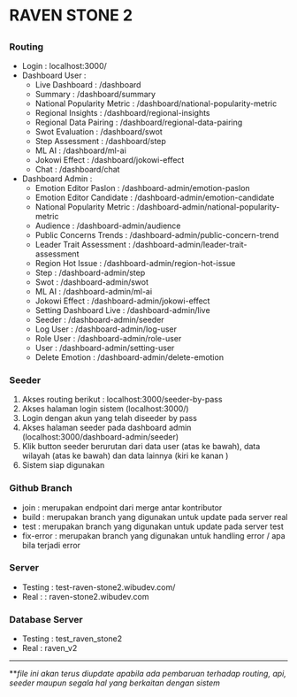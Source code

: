 # RAVEN STONE 2
##

### Routing
- Login : localhost:3000/
- Dashboard User :
  - Live Dashboard : /dashboard
  - Summary : /dashboard/summary
  - National Popularity Metric : /dashboard/national-popularity-metric
  - Regional Insights : /dashboard/regional-insights
  - Regional Data Pairing : /dashboard/regional-data-pairing
  - Swot Evaluation : /dashboard/swot
  - Step Assessment : /dashboard/step
  - ML AI : /dashboard/ml-ai
  - Jokowi Effect : /dashboard/jokowi-effect
  - Chat : /dashboard/chat
- Dashboard Admin :
  - Emotion Editor Paslon : /dashboard-admin/emotion-paslon
  - Emotion Editor Candidate : /dashboard-admin/emotion-candidate
  - National Popularity Metric : /dashboard-admin/national-popularity-metric
  - Audience : /dashboard-admin/audience
  - Public Concerns Trends : /dashboard-admin/public-concern-trend
  - Leader Trait Assessment : /dashboard-admin/leader-trait-assessment
  - Region Hot Issue : /dashboard-admin/region-hot-issue
  - Step : /dashboard-admin/step
  - Swot : /dashboard-admin/swot
  - ML AI : /dashboard-admin/ml-ai
  - Jokowi Effect : /dashboard-admin/jokowi-effect
  - Setting Dashboard Live : /dashboard-admin/live
  - Seeder : /dashboard-admin/seeder
  - Log User : /dashboard-admin/log-user
  - Role User : /dashboard-admin/role-user
  - User : /dashboard-admin/setting-user
  - Delete Emotion : /dashboard-admin/delete-emotion


### Seeder
1. Akses routing berikut : localhost:3000/seeder-by-pass
2. Akses halaman login sistem (localhost:3000/)
3. Login dengan akun yang telah diseeder by pass
4. Akses halaman seeder pada dashboard admin (localhost:3000/dashboard-admin/seeder)
5. Klik button seeder berurutan dari data user (atas ke bawah), data wilayah (atas ke bawah) dan data lainnya (kiri ke kanan )
6. Sistem siap digunakan


### Github Branch
- join : merupakan endpoint dari merge antar kontributor
- build : merupakan branch yang digunakan untuk update pada server real
- test : merupakan branch yang digunakan untuk update pada server test
- fix-error : merupakan branch yang digunakan untuk handling error / apa bila terjadi error


### Server
- Testing : test-raven-stone2.wibudev.com/
- Real : : raven-stone2.wibudev.com


### Database Server
- Testing : test_raven_stone2
- Real : raven_v2


_________________________________________________________________________________
***file ini akan terus diupdate apabila ada pembaruan terhadap routing, api, seeder maupun segala hal yang berkaitan dengan sistem*
